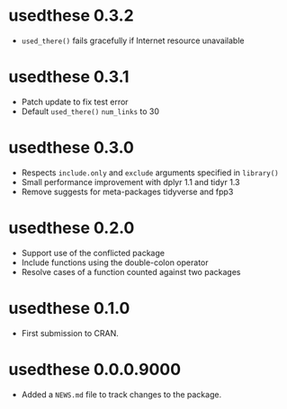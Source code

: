 # usedthese 0.3.2

* `used_there()` fails gracefully if Internet resource unavailable

# usedthese 0.3.1

* Patch update to fix test error
* Default `used_there()` `num_links` to 30

# usedthese 0.3.0

* Respects `include.only` and `exclude` arguments specified in `library()`
* Small performance improvement with dplyr 1.1 and tidyr 1.3
* Remove suggests for meta-packages tidyverse and fpp3

# usedthese 0.2.0

* Support use of the conflicted package
* Include functions using the double-colon operator
* Resolve cases of a function counted against two packages

# usedthese 0.1.0

* First submission to CRAN.

# usedthese 0.0.0.9000

* Added a `NEWS.md` file to track changes to the package.
